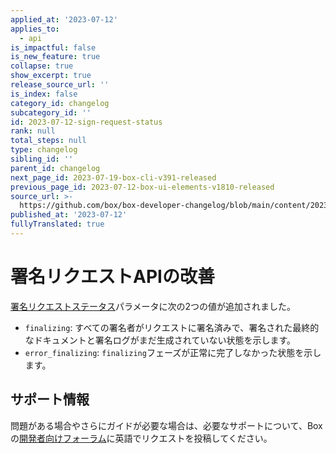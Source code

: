 ```yaml
---
applied_at: '2023-07-12'
applies_to:
  - api
is_impactful: false
is_new_feature: true
collapse: true
show_excerpt: true
release_source_url: ''
is_index: false
category_id: changelog
subcategory_id: ''
id: 2023-07-12-sign-request-status
rank: null
total_steps: null
type: changelog
sibling_id: ''
parent_id: changelog
next_page_id: 2023-07-19-box-cli-v391-released
previous_page_id: 2023-07-12-box-ui-elements-v1810-released
source_url: >-
  https://github.com/box/box-developer-changelog/blob/main/content/2023/07-12-sign-request-status.md
published_at: '2023-07-12'
fullyTranslated: true
---
```

# 署名リクエストAPIの改善

[署名リクエストステータス][1]パラメータに次の2つの値が追加されました。

* `finalizing`: すべての署名者がリクエストに署名済みで、署名された最終的なドキュメントと署名ログがまだ生成されていない状態を示します。
* `error_finalizing`: `finalizing`フェーズが正常に完了しなかった状態を示します。

<!-- more -->

## サポート情報

問題がある場合やさらにガイドが必要な場合は、必要なサポートについて、Boxの[開発者向けフォーラム][2]に英語でリクエストを投稿してください。

[1]: r://sign-request#param-status

[2]: https://forum.box.com/
